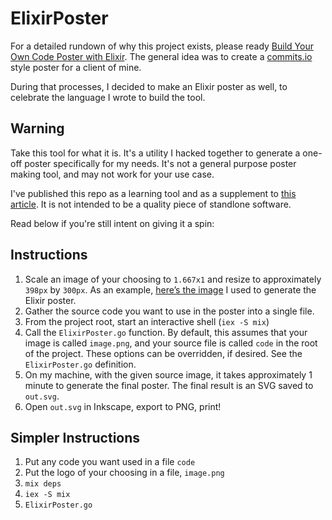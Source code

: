 # ElixirPoster

For a detailed rundown of why this project exists, please ready [Build Your Own Code Poster with Elixir](http://www.east5th.co/blog/2017/02/13/build-your-own-code-poster-with-elixir/). The general idea was to create a [commits.io](https://commits.io/) style poster for a client of mine.

During that processes, I decided to make an Elixir poster as well, to celebrate the language I wrote to build the tool.

## Warning

Take this tool for what it is. It's a utility I hacked together to generate a one-off poster specifically for my needs. It's not a general purpose poster making tool, and may not work for your use case.

I've published this repo as a learning tool and as a supplement to [this article](http://www.east5th.co/blog/2017/02/13/build-your-own-code-poster-with-elixir/). It is not intended to be a quality piece of standlone software.

Read below if you're still intent on giving it a spin:

## Instructions
1. Scale an image of your choosing to `1.667x1` and resize to approximately `398px` by `300px`. As an example, [here’s the image](https://s3-us-west-1.amazonaws.com/www.east5th.co/img/poster_source_image.png) I used to generate the Elixir poster.
2. Gather the source code you want to use in the poster into a single file.
3. From the project root, start an interactive shell (`iex -S mix`)
4. Call the `ElixirPoster.go` function. By default, this assumes that your image is called `image.png`, and your source file is called `code` in the root of the project. These options can be overridden, if desired. See the `ElixirPoster.go` definition.
5. On my machine, with the given source image, it takes approximately 1 minute to generate the final poster. The final result is an SVG saved to `out.svg`.
6. Open `out.svg` in Inkscape, export to PNG, print!

## Simpler Instructions
1. Put any code you want used in a file `code`
2. Put the logo of your choosing in a file, `image.png`
3. `mix deps`
4. `iex -S mix`
5. `ElixirPoster.go`
